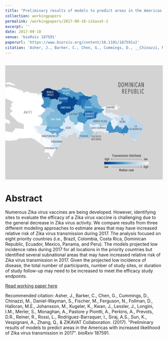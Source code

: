 ```yaml
---
title: "Preliminary results of models to predict areas in the Americas with increased likelihood of Zika virus transmission in 2017"
collection: workingpapers
permalink: /workingpapers/2017-09-18-zikavat-2
excerpt: ''
date: 2017-09-18
venue: 'bioRxiv 187591'
paperurl: 'https://www.biorxiv.org/content/10.1101/187591v2'
citation: 'Asher, J., Barker, C., Chen, G., Cummings, D., __Chinazzi, M.__, Daniel-Wayman, S., Fischer, M., Ferguson, N., Follman, D., Halloran, M.E., Johansson, M., Kugeler, K., Kwan, J., Lessler, J., Longini, I.M., Merler, S., Monaghan, A., Pastore y Piontti, A., Perkins, A., Prevots, D.R., Reiner, R., Rossi, L., Rodriguez-Barraquer, I., Siraj, A.S., Sun, K., Vespignani, A., Zhang, Q., & ZIKAVAT Collaboration. (2017). bioRxiv 187591'
---
```


<br/><img src='/images/zikavat.png'>

# Abstract
Numerous Zika virus vaccines are being developed. However, identifying sites to evaluate the
efficacy of a Zika virus vaccine is challenging due to the general decrease in Zika virus activity.
We compare results from three different modeling approaches to estimate areas that may have
increased relative risk of Zika virus transmission during 2017. The analysis focused on eight
priority countries (i.e., Brazil, Colombia, Costa Rica, Dominican Republic, Ecuador, Mexico,
Panama, and Peru). The models projected low incidence rates during 2017 for all locations in the
priority countries but identified several subnational areas that may have increased relative risk of
Zika virus transmission in 2017. Given the projected low incidence of disease, the total number
of participants, number of study sites, or duration of study follow-up may need to be increased to
meet the efficacy study endpoints. 


[Read working paper here](https://www.biorxiv.org/content/10.1101/187591v2)

Recommended citation: Asher, J., Barker, C., Chen, G., Cummings, D., Chinazzi, M., Daniel-Wayman, S., Fischer, M., Ferguson, N., Follman, D., Halloran, M.E., Johansson, M., Kugeler, K., Kwan, J., Lessler, J., Longini, I.M., Merler, S., Monaghan, A., Pastore y Piontti, A., Perkins, A., Prevots, D.R., Reiner, R., Rossi, L., Rodriguez-Barraquer, I., Siraj, A.S., Sun, K., Vespignani, A., Zhang, Q., & ZIKAVAT Collaboration. (2017). &quot;Preliminary results of models to predict areas in the Americas with increased likelihood of Zika virus transmission in 2017&quot;. <i>bioRxiv</i> 187591.